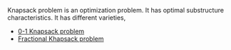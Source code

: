 
Knapsack problem is an optimization problem. It has optimal substructure characteristics. It has different varieties,

- [0-1 Knapsack problem](01knapsack)
- [Fractional Khapsack problem](fractionalknapsack)

